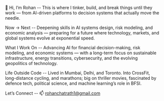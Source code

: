 👋 Hi, I’m Rohan --
This is where I tinker, build, and break things until they work — from AI-driven platforms to decision systems that actually move the needle.

Now → Next --
Deepening skills in AI systems design, risk modeling, and economic analysis — preparing for a future where technology, markets, and global systems evolve at exponential speed.

What I Work On --
Advancing AI for financial decision-making, risk modeling, and economic systems — with a long-term focus on sustainable infrastructure, energy transitions, cybersecurity, and the evolving geopolitics of technology.

Life Outside Code --
Lived in Mumbai, Delhi, and Toronto. Into CrossFit, long-distance cycling, and marathons; big on thriller movies, fascinated by defence tech, political science, and machine learning’s role in BFSI.

Let’s Connect --
📫 rohanchatrath1@gmail.com
